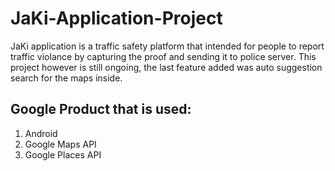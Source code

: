 # JaKi-Application-Project
JaKi application is a traffic safety platform that intended for people to report traffic violance by capturing the proof and sending it to police server. This project however is still ongoing, the last feature added was auto suggestion search for the maps inside.

## Google Product that is used:
1. Android
2. Google Maps API
3. Google Places API

